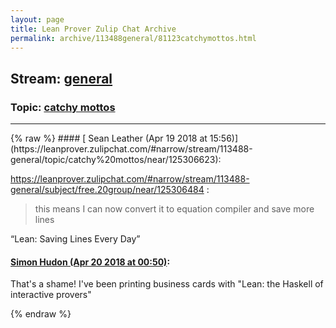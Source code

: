 ```yaml
---
layout: page
title: Lean Prover Zulip Chat Archive 
permalink: archive/113488general/81123catchymottos.html
---
```


## Stream: [general](https://leanprover-community.github.io/archive/113488general/index.html)
### Topic: [catchy mottos](https://leanprover-community.github.io/archive/113488general/81123catchymottos.html)

---

<base href="https://leanprover.zulipchat.com">
{% raw %}
#### [ Sean Leather (Apr 19 2018 at 15:56)](https://leanprover.zulipchat.com/#narrow/stream/113488-general/topic/catchy%20mottos/near/125306623):
<p><a href="#narrow/stream/113488-general/subject/free.20group/near/125306484" title="#narrow/stream/113488-general/subject/free.20group/near/125306484">https://leanprover.zulipchat.com/#narrow/stream/113488-general/subject/free.20group/near/125306484</a> :</p>
<blockquote>
<p>this means I can now convert it to equation compiler and save more lines</p>
</blockquote>
<p>“Lean: Saving Lines Every Day”</p>

#### [ Simon Hudon (Apr 20 2018 at 00:50)](https://leanprover.zulipchat.com/#narrow/stream/113488-general/topic/catchy%20mottos/near/125329975):
<p>That's a shame! I've been printing business cards with "Lean: the Haskell of interactive provers"</p>


{% endraw %}
